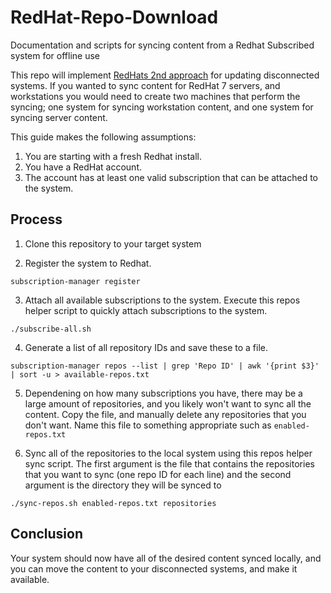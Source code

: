 # RedHat-Repo-Download
Documentation and scripts for syncing content from a Redhat Subscribed system for offline use

This repo will implement [RedHats 2nd approach](https://access.redhat.com/solutions/29269) for updating disconnected systems.
If you wanted to sync content for RedHat 7 servers, and workstations you would need to create two machines that perform the syncing; one system for syncing workstation content, and one system for syncing server content.

This guide makes the following assumptions:

1. You are starting with a fresh Redhat install.
1. You have a RedHat account.
1. The account has at least one valid subscription that can be attached to the system.


## Process

1. Clone this repository to your target system

2. Register the system to Redhat.
```
subscription-manager register
```

3. Attach all available subscriptions to the system. Execute this repos helper script to quickly attach subscriptions to the system.
```
./subscribe-all.sh
```

4. Generate a list of all repository IDs and save these to a file.
```
subscription-manager repos --list | grep 'Repo ID' | awk '{print $3}' | sort -u > available-repos.txt
```

5. Dependening on how many subscriptions you have, there may be a large amount of repositories, and you likely won't want to sync all the content. Copy the file, and manually delete any repositories that you don't want. Name this file to something appropriate such as `enabled-repos.txt`

6. Sync all of the repositories to the local system using this repos helper sync script. The first argument is the file that contains the repositories that you want to sync (one repo ID for each line) and the second argument is the directory they will be synced to
```
./sync-repos.sh enabled-repos.txt repositories
```

## Conclusion

Your system should now have all of the desired content synced locally, and you can move the content to your disconnected systems, and make it available.
